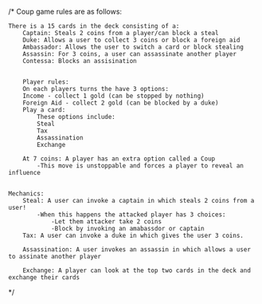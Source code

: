 /*
Coup game rules are as follows: 
    
    
    There is a 15 cards in the deck consisting of a:
        Captain: Steals 2 coins from a player/can block a steal
        Duke: Allows a user to collect 3 coins or block a foreign aid
        Ambassador: Allows the user to switch a card or block stealing
        Assassin: For 3 coins, a user can assassinate another player
        Contessa: Blocks an assisination 
        
        
        Player rules:
        On each players turns the have 3 options:
        Income - collect 1 gold (can be stopped by nothing)
        Foreign Aid - collect 2 gold (can be blocked by a duke)
        Play a card:
            These options include:
            Steal
            Tax
            Assassination
            Exchange
            
        At 7 coins: A player has an extra option called a Coup 
            -This move is unstoppable and forces a player to reveal an influence
            
        
    Mechanics:
        Steal: A user can invoke a captain in which steals 2 coins from a user!
            -When this happens the attacked player has 3 choices:
                -Let them attacker take 2 coins
                -Block by invoking an amabassdor or captain
        Tax: A user can invoke a duke in which gives the user 3 coins.
        
        Assassination: A user invokes an assassin in which allows a user to assinate another player
        
        Exchange: A player can look at the top two cards in the deck and exchange their cards
        
*/
